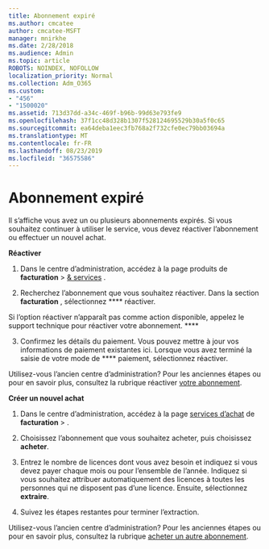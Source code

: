 ```yaml
---
title: Abonnement expiré
ms.author: cmcatee
author: cmcatee-MSFT
manager: mnirkhe
ms.date: 2/28/2018
ms.audience: Admin
ms.topic: article
ROBOTS: NOINDEX, NOFOLLOW
localization_priority: Normal
ms.collection: Adm_O365
ms.custom:
- "456"
- "1500020"
ms.assetid: 713d37dd-a34c-469f-b96b-99d63e793fe9
ms.openlocfilehash: 37f1cc48d328b1307f528124695529b30a5f0c65
ms.sourcegitcommit: ea64deba1eec3fb768a2f732cfe0ec79bb03694a
ms.translationtype: MT
ms.contentlocale: fr-FR
ms.lasthandoff: 08/23/2019
ms.locfileid: "36575586"
---
```

# <a name="expired-subscription"></a>Abonnement expiré

Il s’affiche vous avez un ou plusieurs abonnements expirés. Si vous souhaitez continuer à utiliser le service, vous devez réactiver l’abonnement ou effectuer un nouvel achat.
  
**Réactiver**
  
1. Dans le centre d’administration, accédez à la page produits de **facturation** \> [& services](https://go.microsoft.com/fwlink/p/?linkid=842054) .

2. Recherchez l’abonnement que vous souhaitez réactiver. Dans la section **facturation** , sélectionnez **** réactiver.

Si l’option réactiver n’apparaît pas comme action disponible, appelez le support technique pour réactiver votre abonnement. ****

3. Confirmez les détails du paiement. Vous pouvez mettre à jour vos informations de paiement existantes ici. Lorsque vous avez terminé la saisie de votre mode de **** paiement, sélectionnez réactiver.

Utilisez-vous l’ancien centre d’administration? Pour les anciennes étapes ou pour en savoir plus, consultez la rubrique réactiver [votre abonnement](https://docs.microsoft.com/office365/admin/subscriptions-and-billing/reactivate-your-subscription).

**Créer un nouvel achat**
  
1. Dans le centre d’administration, accédez à la page [services d’achat](https://go.microsoft.com/fwlink/p/?linkid=868433) de **facturation** \> .

2. Choisissez l’abonnement que vous souhaitez acheter, puis choisissez **acheter**.

3. Entrez le nombre de licences dont vous avez besoin et indiquez si vous devez payer chaque mois ou pour l’ensemble de l’année. Indiquez si vous souhaitez attribuer automatiquement des licences à toutes les personnes qui ne disposent pas d’une licence. Ensuite, sélectionnez **extraire**.

4. Suivez les étapes restantes pour terminer l’extraction.

Utilisez-vous l’ancien centre d’administration? Pour les anciennes étapes ou pour en savoir plus, consultez la rubrique [acheter un autre abonnement](https://docs.microsoft.com/office365/admin/subscriptions-and-billing/buy-another-subscription).
